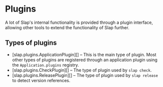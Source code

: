 # Plugins

A lot of Slap's internal functionality is provided through a plugin interface, allowing other tools to extend the
functionality of Slap further.

## Types of plugins

* [slap.plugins.ApplicationPlugin][] &ndash; This is the main type of plugin. Most other types of plugins are registered through an
  application plugin using the `Application.plugins` registry.
* [slap.plugins.CheckPlugin][] &ndash; The type of plugin used by `slap check`.
* [slap.plugins.ReleasePlugin][] &ndash; The type of plugin used by `slap release` to detect version references.
